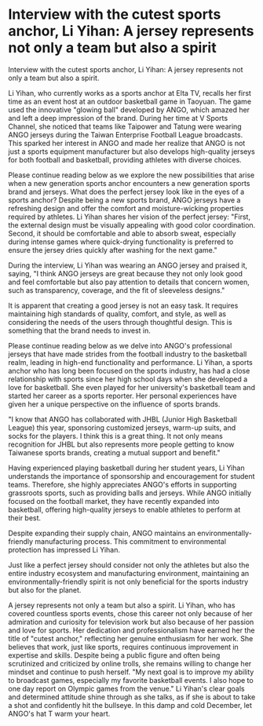 # Interview with the cutest sports anchor, Li Yihan: A jersey represents not only a team but also a spirit 
 Interview with the cutest sports anchor, Li Yihan: A jersey represents not only a team but also a spirit.

Li Yihan, who currently works as a sports anchor at Elta TV, recalls her first time as an event host at an outdoor basketball game in Taoyuan. The game used the innovative "glowing ball" developed by ANGO, which amazed her and left a deep impression of the brand. During her time at V Sports Channel, she noticed that teams like Taipower and Tatung were wearing ANGO jerseys during the Taiwan Enterprise Football League broadcasts. This sparked her interest in ANGO and made her realize that ANGO is not just a sports equipment manufacturer but also develops high-quality jerseys for both football and basketball, providing athletes with diverse choices.

Please continue reading below as we explore the new possibilities that arise when a new generation sports anchor encounters a new generation sports brand and jerseys. What does the perfect jersey look like in the eyes of a sports anchor? Despite being a new sports brand, ANGO jerseys have a refreshing design and offer the comfort and moisture-wicking properties required by athletes. Li Yihan shares her vision of the perfect jersey: "First, the external design must be visually appealing with good color coordination. Second, it should be comfortable and able to absorb sweat, especially during intense games where quick-drying functionality is preferred to ensure the jersey dries quickly after washing for the next game."

During the interview, Li Yihan was wearing an ANGO jersey and praised it, saying, "I think ANGO jerseys are great because they not only look good and feel comfortable but also pay attention to details that concern women, such as transparency, coverage, and the fit of sleeveless designs."

It is apparent that creating a good jersey is not an easy task. It requires maintaining high standards of quality, comfort, and style, as well as considering the needs of the users through thoughtful design. This is something that the brand needs to invest in.

Please continue reading below as we delve into ANGO's professional jerseys that have made strides from the football industry to the basketball realm, leading in high-end functionality and performance. Li Yihan, a sports anchor who has long been focused on the sports industry, has had a close relationship with sports since her high school days when she developed a love for basketball. She even played for her university's basketball team and started her career as a sports reporter. Her personal experiences have given her a unique perspective on the influence of sports brands.

"I know that ANGO has collaborated with JHBL (Junior High Basketball League) this year, sponsoring customized jerseys, warm-up suits, and socks for the players. I think this is a great thing. It not only means recognition for JHBL but also represents more people getting to know Taiwanese sports brands, creating a mutual support and benefit."

Having experienced playing basketball during her student years, Li Yihan understands the importance of sponsorship and encouragement for student teams. Therefore, she highly appreciates ANGO's efforts in supporting grassroots sports, such as providing balls and jerseys. While ANGO initially focused on the football market, they have recently expanded into basketball, offering high-quality jerseys to enable athletes to perform at their best.

Despite expanding their supply chain, ANGO maintains an environmentally-friendly manufacturing process. This commitment to environmental protection has impressed Li Yihan.

Just like a perfect jersey should consider not only the athletes but also the entire industry ecosystem and manufacturing environment, maintaining an environmentally-friendly spirit is not only beneficial for the sports industry but also for the planet.

A jersey represents not only a team but also a spirit. Li Yihan, who has covered countless sports events, chose this career not only because of her admiration and curiosity for television work but also because of her passion and love for sports. Her dedication and professionalism have earned her the title of "cutest anchor," reflecting her genuine enthusiasm for her work. She believes that work, just like sports, requires continuous improvement in expertise and skills. Despite being a public figure and often being scrutinized and criticized by online trolls, she remains willing to change her mindset and continue to push herself. "My next goal is to improve my ability to broadcast games, especially my favorite basketball events. I also hope to one day report on Olympic games from the venue." Li Yihan's clear goals and determined attitude shine through as she talks, as if she is about to take a shot and confidently hit the bullseye. In this damp and cold December, let ANGO's hat T warm your heart.